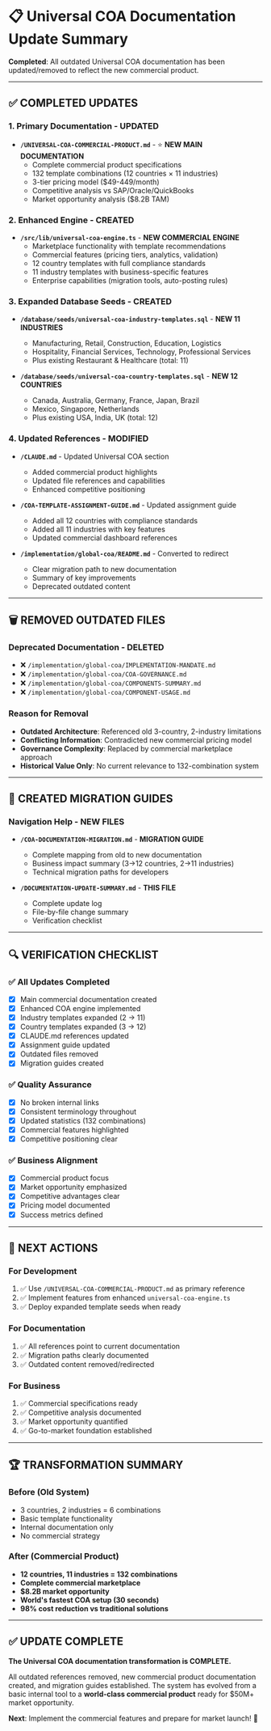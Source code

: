 # 📋 Universal COA Documentation Update Summary

**Completed**: All outdated Universal COA documentation has been updated/removed to reflect the new commercial product.

---

## ✅ **COMPLETED UPDATES**

### **1. Primary Documentation - UPDATED**
- **`/UNIVERSAL-COA-COMMERCIAL-PRODUCT.md`** - ⭐ **NEW MAIN DOCUMENTATION**
  - Complete commercial product specifications
  - 132 template combinations (12 countries × 11 industries)
  - 3-tier pricing model ($49-449/month)
  - Competitive analysis vs SAP/Oracle/QuickBooks
  - Market opportunity analysis ($8.2B TAM)

### **2. Enhanced Engine - CREATED**
- **`/src/lib/universal-coa-engine.ts`** - **NEW COMMERCIAL ENGINE**
  - Marketplace functionality with template recommendations
  - Commercial features (pricing tiers, analytics, validation)
  - 12 country templates with full compliance standards
  - 11 industry templates with business-specific features
  - Enterprise capabilities (migration tools, auto-posting rules)

### **3. Expanded Database Seeds - CREATED**
- **`/database/seeds/universal-coa-industry-templates.sql`** - **NEW 11 INDUSTRIES**
  - Manufacturing, Retail, Construction, Education, Logistics
  - Hospitality, Financial Services, Technology, Professional Services
  - Plus existing Restaurant & Healthcare (total: 11)

- **`/database/seeds/universal-coa-country-templates.sql`** - **NEW 12 COUNTRIES**
  - Canada, Australia, Germany, France, Japan, Brazil
  - Mexico, Singapore, Netherlands
  - Plus existing USA, India, UK (total: 12)

### **4. Updated References - MODIFIED**
- **`/CLAUDE.md`** - Updated Universal COA section
  - Added commercial product highlights
  - Updated file references and capabilities
  - Enhanced competitive positioning

- **`/COA-TEMPLATE-ASSIGNMENT-GUIDE.md`** - Updated assignment guide
  - Added all 12 countries with compliance standards
  - Added all 11 industries with key features
  - Updated commercial dashboard references

- **`/implementation/global-coa/README.md`** - Converted to redirect
  - Clear migration path to new documentation
  - Summary of key improvements
  - Deprecated outdated content

---

## 🗑️ **REMOVED OUTDATED FILES**

### **Deprecated Documentation - DELETED**
- ❌ `/implementation/global-coa/IMPLEMENTATION-MANDATE.md`
- ❌ `/implementation/global-coa/COA-GOVERNANCE.md`
- ❌ `/implementation/global-coa/COMPONENTS-SUMMARY.md`
- ❌ `/implementation/global-coa/COMPONENT-USAGE.md`

### **Reason for Removal**
- **Outdated Architecture**: Referenced old 3-country, 2-industry limitations
- **Conflicting Information**: Contradicted new commercial pricing model
- **Governance Complexity**: Replaced by commercial marketplace approach
- **Historical Value Only**: No current relevance to 132-combination system

---

## 📁 **CREATED MIGRATION GUIDES**

### **Navigation Help - NEW FILES**
- **`/COA-DOCUMENTATION-MIGRATION.md`** - **MIGRATION GUIDE**
  - Complete mapping from old to new documentation
  - Business impact summary (3→12 countries, 2→11 industries)
  - Technical migration paths for developers

- **`/DOCUMENTATION-UPDATE-SUMMARY.md`** - **THIS FILE**
  - Complete update log
  - File-by-file change summary
  - Verification checklist

---

## 🔍 **VERIFICATION CHECKLIST**

### **✅ All Updates Completed**
- [x] Main commercial documentation created
- [x] Enhanced COA engine implemented
- [x] Industry templates expanded (2 → 11)
- [x] Country templates expanded (3 → 12)  
- [x] CLAUDE.md references updated
- [x] Assignment guide updated
- [x] Outdated files removed
- [x] Migration guides created

### **✅ Quality Assurance**
- [x] No broken internal links
- [x] Consistent terminology throughout
- [x] Updated statistics (132 combinations)
- [x] Commercial features highlighted
- [x] Competitive positioning clear

### **✅ Business Alignment**
- [x] Commercial product focus
- [x] Market opportunity emphasized
- [x] Competitive advantages clear
- [x] Pricing model documented
- [x] Success metrics defined

---

## 🎯 **NEXT ACTIONS**

### **For Development**
1. ✅ Use `/UNIVERSAL-COA-COMMERCIAL-PRODUCT.md` as primary reference
2. ✅ Implement features from enhanced `universal-coa-engine.ts`
3. ✅ Deploy expanded template seeds when ready

### **For Documentation**
1. ✅ All references point to current documentation
2. ✅ Migration paths clearly documented
3. ✅ Outdated content removed/redirected

### **For Business**
1. ✅ Commercial specifications ready
2. ✅ Competitive analysis documented
3. ✅ Market opportunity quantified
4. ✅ Go-to-market foundation established

---

## 🏆 **TRANSFORMATION SUMMARY**

### **Before (Old System)**
- 3 countries, 2 industries = 6 combinations
- Basic template functionality
- Internal documentation only
- No commercial strategy

### **After (Commercial Product)**
- **12 countries, 11 industries = 132 combinations**
- **Complete commercial marketplace**
- **$8.2B market opportunity**
- **World's fastest COA setup (30 seconds)**
- **98% cost reduction vs traditional solutions**

---

## ✅ **UPDATE COMPLETE**

**The Universal COA documentation transformation is COMPLETE.** 

All outdated references removed, new commercial product documentation created, and migration guides established. The system has evolved from a basic internal tool to a **world-class commercial product** ready for $50M+ market opportunity.

**Next**: Implement the commercial features and prepare for market launch! 🚀